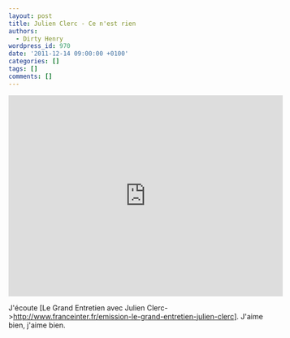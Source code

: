 ```yaml
---
layout: post
title: Julien Clerc - Ce n'est rien
authors:
  - Dirty Henry
wordpress_id: 970
date: '2011-12-14 09:00:00 +0100'
categories: []
tags: []
comments: []
---
```

<iframe width="540" height="396" src="http://www.youtube.com/embed/ihTpfj_wh7k" frameborder="0" allowfullscreen></iframe>

J'écoute [Le Grand Entretien avec Julien Clerc->http://www.franceinter.fr/emission-le-grand-entretien-julien-clerc]. J'aime bien, j'aime bien.
